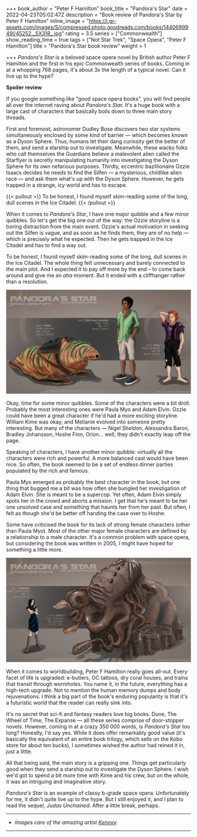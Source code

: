 +++
book_author = "Peter F Hamilton"
book_title = "Pandora's Star"
date = 2022-04-23T05:02:47Z
description = "Book review of Pandora's Star by Peter F Hamilton"
inline_image = "https://i.gr-assets.com/images/S/compressed.photo.goodreads.com/books/1440699949l/45252._SX318_.jpg"
rating = 3.5
series = ["Commonwealth"]
show_reading_time = true
tags = ["Not Star Trek", "Space Opera", "Peter F Hamilton"]
title = "Pandora's Star book review"
weight = 1

+++
_Pandora's Star_ is a beloved space opera novel by British author Peter F Hamilton and the first in his epic Commonwealth series of books. Coming in at a whopping 768 pages, it's about 3x the length of a typical novel. Can it live up to the hype?

**Spoiler review**

<!--more-->

If you google something like "good space opera books", you will find people all over the internet raving about _Pandora's Star._ It's a huge book with a large cast of characters that basically boils down to three main story threads.

First and foremost, astronomer Dudley Bose discovers two star systems simultaneously enclosed by some kind of barrier — which becomes known as a Dyson Sphere. Thus, humans let their dang curiosity get the better of them, and send a starship out to investigate. Meanwhile, these wacko folks who call themselves the Guardians believe a malevolent alien called the Starflyer is secretly manipulating humanity into investigating the Dyson Sphere for its own nefarious purposes. Thirdly, eccentric bazillionaire Ozzie Isaacs decides he needs to find the Silfen — a mysterious, childlike alien race — and ask them what's up with the Dyson Sphere. However, he gets trapped in a strange, icy world and has to escape.

{{< pullout >}}
To be honest, I found myself skim-reading some of the long, dull scenes in the Ice Citadel.
{{< /pullout >}}

When it comes to _Pandora's Star_, I have one major quibble and a few minor quibbles. So let's get the big one out of the way: the Ozzie storyline is a boring distraction from the main event. Ozzie's actual motivation in seeking out the Silfen is vague, and as soon as he finds them, they are of no help — which is precisely what he expected. Then he gets trapped in the Ice Citadel and has to find a way out.

To be honest, I found myself skim-reading some of the long, dull scenes in the Ice Citadel. The whole thing felt unnecessary and barely connected to the main plot. And I expected it to pay off more by the end – to come back around and give me an _aha_ moment. But it ended with a cliffhanger rather than a resolution.

![](/uploads/pandora_s_star_characters_part_1_by_kernovy_d7foqgm-pre.jpeg)

Okay, time for some minor quibbles. Some of the characters were a bit droll. Probably the most interesting ones were Paula Myo and Adam Elvin. Ozzie could have been a great character if he'd had a more exciting storyline. William Kime was okay, and Mellanie evolved into someone pretty interesting. But many of the characters — Nigel Sheldon, Alessandra Baron, Bradley Johansson, Hoshe Finn, Orion... well, they didn't exactly leap off the page.

Speaking of characters, I have another minor quibble: virtually all the characters were rich and powerful. A more balanced cast would have been nice. So often, the book seemed to be a set of endless dinner parties populated by the rich and famous.

Paula Myo emerged as probably the best character in the book, but one thing that bugged me a bit was how often she bungled her investigation of Adam Elvin. She is meant to be a supercop. Yet often, Adam Elvin simply spots her in the crowd and aborts a mission. I get that he's meant to be her one unsolved case and something that haunts her from her past. But often, I felt as though she'd be better off handing the case over to Hoshe.

Some have criticised the book for its lack of strong female characters (other than Paula Myo). Most of the other major female characters are defined by a relationship to a male character. It's a common problem with space opera, but considering the book was written in 2005, I might have hoped for something a little more.

![](/uploads/pandora_s_star_characters_part2_by_kernovy_d7fosh6-fullview.jpeg)

When it comes to worldbuilding, Peter F Hamilton really goes all-out. Every facet of life is upgraded: e-butlers, OC tattoos, dry coral houses, and trains that transit through wormholes. You name it, in the future, everything has a high-tech upgrade. Not to mention the human memory dumps and body rejuvenations. I think a big part of the book's enduring popularity is that it's a futuristic world that the reader can really sink into.

It's no secret that sci-fi and fantasy readers love big books. Dune, The Wheel of Time, The Expanse — all these series comprise of door-stopper novels. However, coming in at a crazy 350 000 words, is _Pandora's Star_ too long? Honestly, I'd say yes. While it does offer remarkably good value (it's basically the equivalent of an entire book trilogy, which sells on the Kobo store for about ten bucks), I sometimes wished the author had reined it in, just a little.

All that being said, the main story is a gripping one. Things get particularly good when they send a starship out to investigate the Dyson Sphere. I wish we'd got to spend a bit more time with Kime and his crew, but on the whole, it was an intriguing and imaginative story.

_Pandora's Star_ is an example of classy b-grade space opera. Unfortunately for me, it didn't quite live up to the hype. But I still enjoyed it, and I plan to read the sequel, _Judas Unchained_. After a little break, perhaps.

***

* _Images care of the amazing artist_ [_Kenovy_](https://www.deviantart.com/kernovy)_._

***